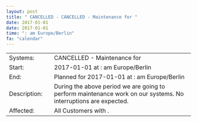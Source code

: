 ```yaml
---
layout: post
title: " CANCELLED - CANCELLED - Maintenance for "
date: 2017-01-01
date: 2017-01-01
time: ": am Europe/Berlin"
fa: "calendar"
---
```


|                   |   |                                                                      |
|-------------------|---|----------------------------------------------------------------------|
| Systems:          |   | CANCELLED - Maintenance for |
| Start:            |   | 2017-01-01 at : am Europe/Berlin |
| End:              |   | Planned for 2017-01-01 at : am  Europe/Berlin |
| Description:      |   | During the above period we are going to perform maintenance work on our  systems. No interruptions are expected. |
| Affected:         |   | All Customers with . |